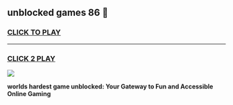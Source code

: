
## unblocked games 86 👋
<h3>
<a href="https://premium.freeplayer.one?title=unblocked_games_86&ref=12F">CLICK TO PLAY</a></h3>
<hr>

<h3>
<a href="https://premium.freeplayer.one?title=unblocked_games_86&ref=12F">CLICK 2 PLAY</a>
  
</h3>

<a href="https://premium.freeplayer.one?title=unblocked_games_86&ref=12F/"><img src="https://clearcache.store/games.png"></a>


**worlds hardest game unblocked: Your Gateway to Fun and Accessible Online Gaming**
